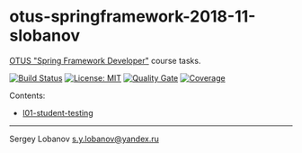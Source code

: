 # otus-springframework-2018-11-slobanov

[OTUS "Spring Framework Developer"](https://otus.ru/lessons/javaspring/) course tasks.

[![Build Status](https://travis-ci.org/slobanov/otus-springframework-2018-11-slobanov.svg?branch=master)](https://travis-ci.org/slobanov/otus-springframework-2018-11-slobanov)
[![License: MIT](http://img.shields.io/badge/license-MIT-green.svg)](LICENSE)
[![Quality Gate](https://sonarcloud.io/api/project_badges/measure?project=ru.otus.springframework%3Acommon-parent&metric=alert_status)](https://sonarcloud.io/dashboard?id=ru.otus.springframework%3Acommon-parent)
[![Coverage](https://sonarcloud.io/api/project_badges/measure?project=ru.otus.springframework%3Acommon-parent&metric=coverage)](https://sonarcloud.io/dashboard?id=ru.otus.springframework%3Acommon-parent)

Contents:
* [l01-student-testing](l01-student-testing)
- - - -

Sergey Lobanov
[s.y.lobanov@yandex.ru](mailto:s.y.lobanov@yandex.ru?Subject=otus-springframework-2018-11-slobanov)
